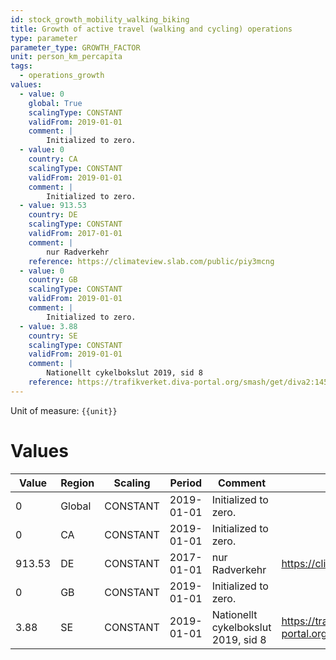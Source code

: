```yaml
---
id: stock_growth_mobility_walking_biking
title: Growth of active travel (walking and cycling) operations
type: parameter
parameter_type: GROWTH_FACTOR
unit: person_km_percapita
tags:
  - operations_growth
values:
  - value: 0
    global: True
    scalingType: CONSTANT
    validFrom: 2019-01-01
    comment: |
        Initialized to zero.
  - value: 0
    country: CA
    scalingType: CONSTANT
    validFrom: 2019-01-01
    comment: |
        Initialized to zero.
  - value: 913.53
    country: DE
    scalingType: CONSTANT
    validFrom: 2017-01-01
    comment: |
        nur Radverkehr
    reference: https://climateview.slab.com/public/piy3mcng
  - value: 0
    country: GB
    scalingType: CONSTANT
    validFrom: 2019-01-01
    comment: |
        Initialized to zero.
  - value: 3.88
    country: SE
    scalingType: CONSTANT
    validFrom: 2019-01-01
    comment: |
        Nationellt cykelbokslut 2019, sid 8
    reference: https://trafikverket.diva-portal.org/smash/get/diva2:1452283/FULLTEXT01.pdf
---
```



Unit of measure: `{{unit}}`


# Values


| Value | Region | Scaling | Period | Comment | Reference |
|-------|--------|---------|--------|---------|-----------|
| 0 | Global | CONSTANT | 2019-01-01 | Initialized to zero. |  |
| 0 | CA | CONSTANT | 2019-01-01 | Initialized to zero. |  |
| 913.53 | DE | CONSTANT | 2017-01-01 | nur Radverkehr | https://climateview.slab.com/public/piy3mcng |
| 0 | GB | CONSTANT | 2019-01-01 | Initialized to zero. |  |
| 3.88 | SE | CONSTANT | 2019-01-01 | Nationellt cykelbokslut 2019, sid 8 | https://trafikverket.diva-portal.org/smash/get/diva2:1452283/FULLTEXT01.pdf |


